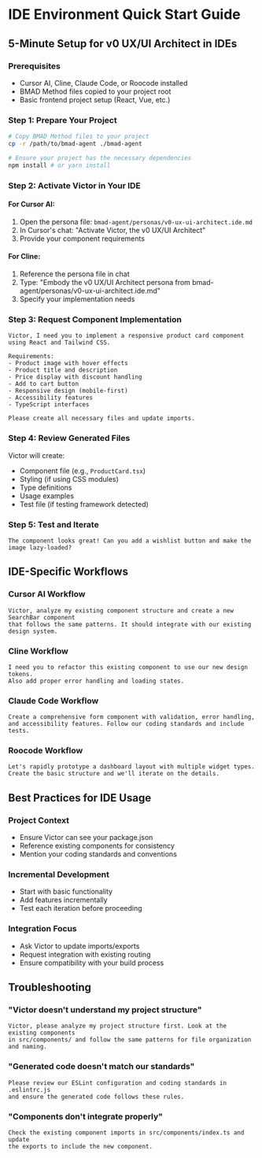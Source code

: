 ﻿# IDE Environment Quick Start Guide

## 5-Minute Setup for v0 UX/UI Architect in IDEs

### Prerequisites
- Cursor AI, Cline, Claude Code, or Roocode installed
- BMAD Method files copied to your project root
- Basic frontend project setup (React, Vue, etc.)

### Step 1: Prepare Your Project
```bash
# Copy BMAD Method files to your project
cp -r /path/to/bmad-agent ./bmad-agent

# Ensure your project has the necessary dependencies
npm install # or yarn install
```

### Step 2: Activate Victor in Your IDE

#### For Cursor AI:
1. Open the persona file: `bmad-agent/personas/v0-ux-ui-architect.ide.md`
2. In Cursor's chat: "Activate Victor, the v0 UX/UI Architect"
3. Provide your component requirements

#### For Cline:
1. Reference the persona file in chat
2. Type: "Embody the v0 UX/UI Architect persona from bmad-agent/personas/v0-ux-ui-architect.ide.md"
3. Specify your implementation needs

### Step 3: Request Component Implementation
```
Victor, I need you to implement a responsive product card component using React and Tailwind CSS.

Requirements:
- Product image with hover effects
- Product title and description
- Price display with discount handling
- Add to cart button
- Responsive design (mobile-first)
- Accessibility features
- TypeScript interfaces

Please create all necessary files and update imports.
```

### Step 4: Review Generated Files
Victor will create:
- Component file (e.g., `ProductCard.tsx`)
- Styling (if using CSS modules)
- Type definitions
- Usage examples
- Test file (if testing framework detected)

### Step 5: Test and Iterate
```
The component looks great! Can you add a wishlist button and make the image lazy-loaded?
```

## IDE-Specific Workflows

### Cursor AI Workflow
```
Victor, analyze my existing component structure and create a new SearchBar component 
that follows the same patterns. It should integrate with our existing design system.
```

### Cline Workflow
```
I need you to refactor this existing component to use our new design tokens. 
Also add proper error handling and loading states.
```

### Claude Code Workflow
```
Create a comprehensive form component with validation, error handling, 
and accessibility features. Follow our coding standards and include tests.
```

### Roocode Workflow
```
Let's rapidly prototype a dashboard layout with multiple widget types. 
Create the basic structure and we'll iterate on the details.
```

## Best Practices for IDE Usage

### Project Context
- Ensure Victor can see your package.json
- Reference existing components for consistency
- Mention your coding standards and conventions

### Incremental Development
- Start with basic functionality
- Add features incrementally
- Test each iteration before proceeding

### Integration Focus
- Ask Victor to update imports/exports
- Request integration with existing routing
- Ensure compatibility with your build process

## Troubleshooting

### "Victor doesn't understand my project structure"
```
Victor, please analyze my project structure first. Look at the existing components 
in src/components/ and follow the same patterns for file organization and naming.
```

### "Generated code doesn't match our standards"
```
Please review our ESLint configuration and coding standards in .eslintrc.js 
and ensure the generated code follows these rules.
```

### "Components don't integrate properly"
```
Check the existing component imports in src/components/index.ts and update 
the exports to include the new component.
